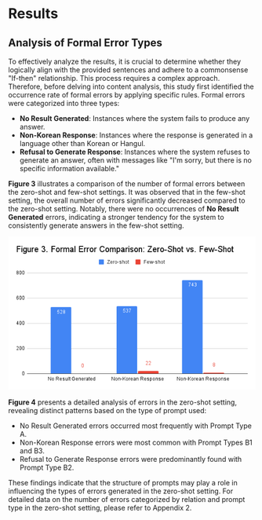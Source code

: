 # Results

## Analysis of Formal Error Types
To effectively analyze the results, it is crucial to determine whether they logically align with the provided sentences and adhere to a commonsense "If-then" relationship. This process requires a complex approach. Therefore, before delving into content analysis, this study first identified the occurrence rate of formal errors by applying specific rules. Formal errors were categorized into three types:

- **No Result Generated**: Instances where the system fails to produce any answer.
- **Non-Korean Response**: Instances where the response is generated in a language other than Korean or Hangul.
- **Refusal to Generate Response**: Instances where the system refuses to generate an answer, often with messages like "I'm sorry, but there is no specific information available."

**Figure 3** illustrates a comparison of the number of formal errors between the zero-shot and few-shot settings. It was observed that in the few-shot setting, the overall number of errors significantly decreased compared to the zero-shot setting. Notably, there were no occurrences of **No Result Generated** errors, indicating a stronger tendency for the system to consistently generate answers in the few-shot setting.

![Figure 03](figure03.png)

**Figure 4** presents a detailed analysis of errors in the zero-shot setting, revealing distinct patterns based on the type of prompt used:

- No Result Generated errors occurred most frequently with Prompt Type A.
- Non-Korean Response errors were most common with Prompt Types B1 and B3.
- Refusal to Generate Response errors were predominantly found with Prompt Type B2.

These findings indicate that the structure of prompts may play a role in influencing the types of errors generated in the zero-shot setting. For detailed data on the number of errors categorized by relation and prompt type in the zero-shot setting, please refer to Appendix 2.
